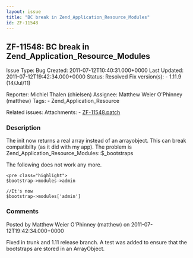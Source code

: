 ```yaml
---
layout: issue
title: "BC break in Zend_Application_Resource_Modules"
id: ZF-11548
---
```


ZF-11548: BC break in Zend\_Application\_Resource\_Modules
----------------------------------------------------------

 Issue Type: Bug Created: 2011-07-12T10:40:31.000+0000 Last Updated: 2011-07-12T19:42:34.000+0000 Status: Resolved Fix version(s): - 1.11.9 (14/Jul/11)
 
 Reporter:  Michiel Thalen (chielsen)  Assignee:  Matthew Weier O'Phinney (matthew)  Tags: - Zend\_Application\_Resource
 
 Related issues: 
 Attachments: - [ZF-11548.patch](/issues/secure/attachment/14445/ZF-11548.patch)
 
### Description

The init now returns a real array instead of an arrayobject. This can break compatibilty (as it did with my app). The problem is Zend\_Application\_Resource\_Modules::$\_bootstraps

The following does not work any more.

 
    <pre class="highlight">
    $bootstrap->modules->admin
    
    //It's now
    $bootstrap->modules['admin']


 

 

### Comments

Posted by Matthew Weier O'Phinney (matthew) on 2011-07-12T19:42:34.000+0000

Fixed in trunk and 1.11 release branch. A test was added to ensure that the bootstraps are stored in an ArrayObject.

 

 